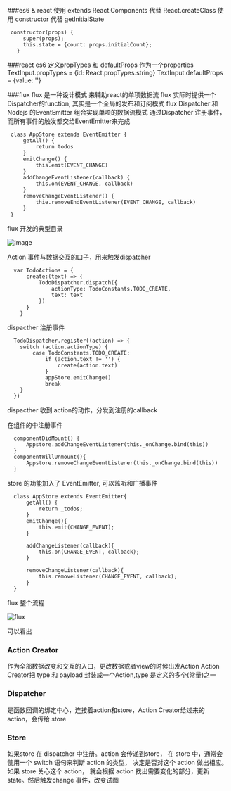 
###es6 & react
    使用 extends React.Components 代替  React.createClass
    使用 constructor 代替 getInitialState

 ```
  constructor(props) {
      super(props);
      this.state = {count: props.initialCount};
    }
 ```
###react
     es6  定义propTypes 和 defaultProps 作为一个properties
     TextInput.propTypes = {id: React.propTypes.string}
     TextInput.defaultProps = {value: ''}


###flux
  flux 是一种设计模式 来辅助react的单项数据流
  flux 实际时提供一个 Dispatcher的function, 其实是一个全局的发布和订阅模式
  flux Dispatcher 和 Nodejs 的EventEmitter 组合实现单项的数据流模式
  通过Dispatcher 注册事件，而所有事件的触发都交给EventEmitter来完成
  
 ```
  class AppStore extends EventEmitter {
      getAll() {
          return todos
      }
      emitChange() {
          this.emit(EVENT_CHANGE)
      }
      addChangeEventListener(callback) {
          this.on(EVENT_CHANGE, callback)
      }
      removeChangeEventListener() {
          thie.removeEndEventListener(EVENT_CHANGE, callback)
      }
  }
 ```
 flux 开发的典型目录
 
  ![image](https://cloud.githubusercontent.com/assets/10190366/11296515/8f1fe9a2-8fad-11e5-84b2-03befd46f544.png)

  Action  事件与数据交互的口子，用来触发dispatcher

  ```
    var TodoActions = {
        create:(text) => {
            TodoDispatcher.dispatch({
                actionType: TodoConstants.TODO_CREATE,
                text: text
            })
        }
      }
  ```
  dispacther 注册事件
  ```
    TodoDispatcher.register((action) => {
      switch (action.actionType) {
          case TodoConstants.TODO_CREATE:
              if (action.text != '') {
                  create(action.text)
              }
              appStore.emitChange()
              break
      }
    })

  ```
  dispacther 收到 action的动作，分发到注册的callback
  
  在组件的中注册事件
  ```
    componentDidMount() {
        Appstore.addChangeEventListener(this._onChange.bind(this))
    }
    componentWillUnmount(){
        Appstore.removeChangeEventListener(this._onChange.bind(this))
    }
  ```
  
  store 的功能加入了 EventEmitter, 可以监听和广播事件
  ```
    class AppStore extends EventEmitter{
        getAll() {
            return _todos;
        }
        emitChange(){
            this.emit(CHANGE_EVENT);
        }

        addChangeListener(callback){
            this.on(CHANGE_EVENT, callback);
        }

        removeChangeListener(callback){
            this.removeListener(CHANGE_EVENT, callback);
        }
    }
  ```
  
  flux 整个流程
  
  ![flux](https://cloud.githubusercontent.com/assets/10190366/11647166/cd6d24f4-9d9f-11e5-844c-21f340125e84.png)

 可以看出
### Action Creator
 作为全部数据改变和交互的入口，更改数据或者view的时候出发Action
 Action Creator把 type 和 payload 封装成一个Action,type 是定义的多个(常量)之一

### Dispatcher
   是函数回调的绑定中心，连接着action和store，Action Creator给过来的action，会传给
   store

### Store
如果store 在 dispatcher 中注册。action 会传递到store，
在 store 中，通常会使用一个 switch 语句来判断 action 的类型，
决定是否对这个 action 做出相应。如果 store 关心这个 action，
就会根据 action 找出需要变化的部分，更新 state。然后触发change
事件，改变试图




  


  
 
